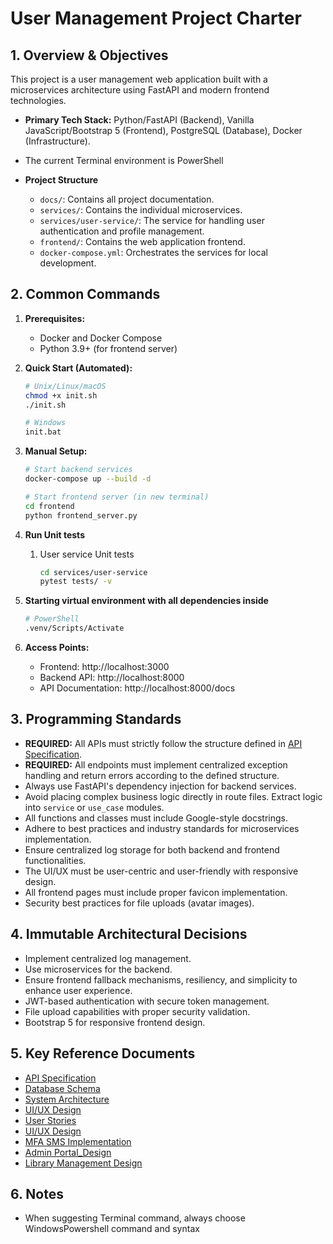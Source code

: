 # User Management Project Charter

## 1. Overview & Objectives

This project is a user management web application built with a microservices architecture using FastAPI and modern frontend technologies.

- **Primary Tech Stack:** Python/FastAPI (Backend), Vanilla JavaScript/Bootstrap 5 (Frontend), PostgreSQL (Database), Docker (Infrastructure).

- The current Terminal environment is PowerShell

- **Project Structure**
  - `docs/`: Contains all project documentation.
  - `services/`: Contains the individual microservices.
  - `services/user-service/`: The service for handling user authentication and profile management.
  - `frontend/`: Contains the web application frontend.
  - `docker-compose.yml`: Orchestrates the services for local development.

## 2. Common Commands

1. **Prerequisites:**

   - Docker and Docker Compose
   - Python 3.9+ (for frontend server)

2. **Quick Start (Automated):**

   ```bash
   # Unix/Linux/macOS
   chmod +x init.sh
   ./init.sh

   # Windows
   init.bat
   ```

3. **Manual Setup:**

   ```bash
   # Start backend services
   docker-compose up --build -d

   # Start frontend server (in new terminal)
   cd frontend
   python frontend_server.py
   ```

4. **Run Unit tests**
   1. User service Unit tests
      ```bash
      cd services/user-service
      pytest tests/ -v
      ```
5. **Starting virtual environment with all dependencies inside**

   ```bash
   # PowerShell
   .venv/Scripts/Activate
   ```

6. **Access Points:**
   - Frontend: http://localhost:3000
   - Backend API: http://localhost:8000
   - API Documentation: http://localhost:8000/docs

## 3. Programming Standards

- **REQUIRED:** All APIs must strictly follow the structure defined in [API Specification](docs/API_Specification.md).
- **REQUIRED:** All endpoints must implement centralized exception handling and return errors according to the defined structure.
- Always use FastAPI's dependency injection for backend services.
- Avoid placing complex business logic directly in route files. Extract logic into `service` or `use_case` modules.
- All functions and classes must include Google-style docstrings.
- Adhere to best practices and industry standards for microservices implementation.
- Ensure centralized log storage for both backend and frontend functionalities.
- The UI/UX must be user-centric and user-friendly with responsive design.
- All frontend pages must include proper favicon implementation.
- Security best practices for file uploads (avatar images).

## 4. Immutable Architectural Decisions

- Implement centralized log management.
- Use microservices for the backend.
- Ensure frontend fallback mechanisms, resiliency, and simplicity to enhance user experience.
- JWT-based authentication with secure token management.
- File upload capabilities with proper security validation.
- Bootstrap 5 for responsive frontend design.

## 5. Key Reference Documents

- [API Specification](docs/API_Specification.md)
- [Database Schema](docs/Database_Schema.md)
- [System Architecture](docs/System_Architecture.md)
- [UI/UX Design](docs/UI_UX.md)
- [User Stories](docs/User_Stories.md)
- [UI/UX Design](docs/UI_UX.md)
- [MFA SMS Implementation](docs/mfa_sms_implementation.md)
- [Admin Portal_Design](docs/Admin_Portal_Design.md)
- [Library Management Design](docs/Library_Management_Design.md)

## 6. Notes

- When suggesting Terminal command, always choose WindowsPowershell command and syntax
